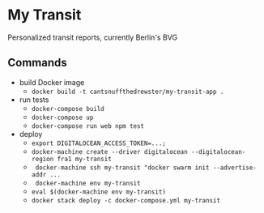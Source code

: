 # My Transit
Personalized transit reports, currently Berlin's BVG

## Commands
- build Docker image
  - `docker build -t cantsnuffthedrewster/my-transit-app .`
- run tests
  - `docker-compose build`
  - `docker-compose up`
  - `docker-compose run web npm test`
- deploy
  - `export DIGITALOCEAN_ACCESS_TOKEN=...;`
  - `docker-machine create --driver digitalocean --digitalocean-region fra1 my-transit`
  - ` docker-machine ssh my-transit "docker swarm init --advertise-addr ...`
  - ` docker-machine env my-transit`
  - `eval $(docker-machine env my-transit)`
  - `docker stack deploy -c docker-compose.yml my-transit`
